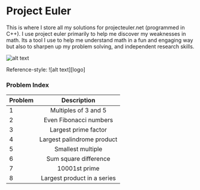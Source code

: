 <!-- https://github.com/adam-p/markdown-here/wiki/Markdown-Cheatsheet -->

Project Euler
=================
This is where I store all my solutions for projecteuler.net (programmed in C++).
I use project euler primarily to help me discover my weaknesses in math. Its a tool I use to
help me understand math in a fun and engaging way but also to sharpen up my problem solving, and
independent research skills.


![alt text](https://raw.githubusercontent.com/glennlopez/Cpp.Playground/master/project_euler/assets/index.png "Logo Title Text 1")

Reference-style:
![alt text][logo]

### Problem Index

| Problem        | Description           |
| ------------- |:--------------------:|
| 1     | Multiples of 3 and 5 |
| 2     | Even Fibonacci numbers |
| 3     | Largest prime factor |
| 4     | Largest palindrome product |
| 5     | Smallest multiple |
| 6     | Sum square difference |
| 7     | 10001st prime |
| 8     | Largest product in a series |
